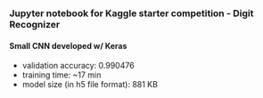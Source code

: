 ### Jupyter notebook for Kaggle starter competition - Digit Recognizer
#### Small CNN developed w/ Keras
* validation accuracy: 0.990476  
* training time: ~17 min
* model size (in h5 file format): 881 KB
